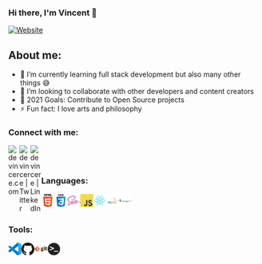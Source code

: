 ### Hi there, I'm Vincent 👋

[![Website](https://img.shields.io/website?label=devincere.com&style=for-the-badge&url=https%3A%2F%2Fdevincere.com)](https://devincere.com)

## About me:

- 🌱 I’m currently learning full stack development but also many other things 😅
- 🤝 I’m looking to collaborate with other developers and content creators
- 🎯 2021 Goals: Contribute to Open Source projects
- ⚡ Fun fact: I love arts and philosophy

### Connect with me:

[<img align="left" alt="devincere.com" width="22px" src="https://image.pngaaa.com/402/486402-middle.png" />][website]
[<img align="left" alt="devincere | Twitter" width="22px" src="https://user-images.githubusercontent.com/71180739/148650075-ae19a20e-365f-4a64-8b9f-cb4640cfb2af.png" />][twitter]
[<img align="left" alt="devincere | LinkedIn" width="22px" src="https://user-images.githubusercontent.com/71180739/148650020-93c10a0f-7269-45fe-9870-2ff217e66f6e.png" />][linkedin]

## <br />

### Languages:

<img align="left" alt="HTML5" width="26px" src="https://raw.githubusercontent.com/github/explore/80688e429a7d4ef2fca1e82350fe8e3517d3494d/topics/html/html.png" />
<img align="left" alt="CSS3" width="26px" src="https://raw.githubusercontent.com/github/explore/80688e429a7d4ef2fca1e82350fe8e3517d3494d/topics/css/css.png" />
<img align="left" alt="Sass" width="26px" src="https://raw.githubusercontent.com/github/explore/80688e429a7d4ef2fca1e82350fe8e3517d3494d/topics/sass/sass.png" />
<img align="left" alt="JavaScript" width="26px" src="https://raw.githubusercontent.com/github/explore/80688e429a7d4ef2fca1e82350fe8e3517d3494d/topics/javascript/javascript.png" />
<img align="left" alt="React" width="26px" src="https://raw.githubusercontent.com/github/explore/80688e429a7d4ef2fca1e82350fe8e3517d3494d/topics/react/react.png" />
<img align="left" alt="MySQL" width="26px" src="https://raw.githubusercontent.com/github/explore/80688e429a7d4ef2fca1e82350fe8e3517d3494d/topics/mysql/mysql.png" />
<img align="left" alt="MongoDB" width="26px" src="https://raw.githubusercontent.com/github/explore/80688e429a7d4ef2fca1e82350fe8e3517d3494d/topics/mongodb/mongodb.png" />

## <br />

### Tools:

<img align="left" alt="Visual Studio Code" width="26px" src="https://raw.githubusercontent.com/github/explore/80688e429a7d4ef2fca1e82350fe8e3517d3494d/topics/visual-studio-code/visual-studio-code.png" />
<img align="left" alt="GitHub" width="26px" src="https://raw.githubusercontent.com/github/explore/78df643247d429f6cc873026c0622819ad797942/topics/github/github.png" />
<img align="left" alt="Git" width="26px" src="https://raw.githubusercontent.com/github/explore/80688e429a7d4ef2fca1e82350fe8e3517d3494d/topics/git/git.png" />
<img align="left" alt="Terminal" width="26px" src="https://raw.githubusercontent.com/github/explore/80688e429a7d4ef2fca1e82350fe8e3517d3494d/topics/terminal/terminal.png" />

<br />
<br />

</details>

[website]: https://devincere.com
[twitter]: https://twitter.com/DeVincere
[linkedin]: https://www.linkedin.com/in/vincent-durox-705301ba/
